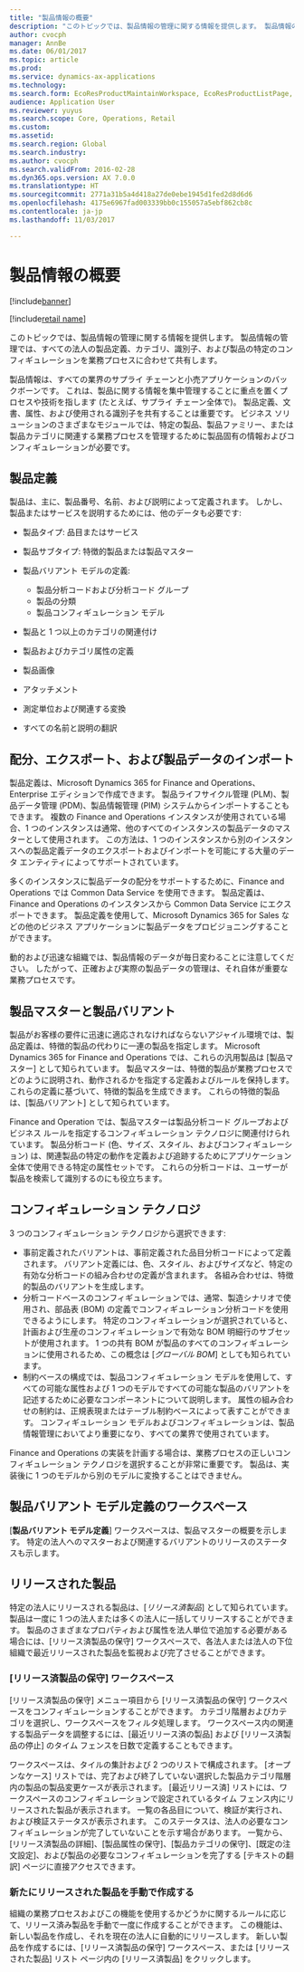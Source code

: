 ```yaml
---
title: "製品情報の概要"
description: "このトピックでは、製品情報の管理に関する情報を提供します。 製品情報の管理では、すべての法人の製品定義、カテゴリ、識別子、および製品の特定のコンフィギュレーションを業務プロセスに合わせて共有します。"
author: cvocph
manager: AnnBe
ms.date: 06/01/2017
ms.topic: article
ms.prod: 
ms.service: dynamics-ax-applications
ms.technology: 
ms.search.form: EcoResProductMaintainWorkspace, EcoResProductListPage, EcoResProductVariantMaintainWorkspace
audience: Application User
ms.reviewer: yuyus
ms.search.scope: Core, Operations, Retail
ms.custom: 
ms.assetid: 
ms.search.region: Global
ms.search.industry: 
ms.author: cvocph
ms.search.validFrom: 2016-02-28
ms.dyn365.ops.version: AX 7.0.0
ms.translationtype: HT
ms.sourcegitcommit: 2771a31b5a4d418a27de0ebe1945d1fed2d8d6d6
ms.openlocfilehash: 4175e6967fad003339bb0c155057a5ebf862cb8c
ms.contentlocale: ja-jp
ms.lasthandoff: 11/03/2017

---
```


# <a name="product-information-overview"></a>製品情報の概要

[!include[banner](../includes/banner.md)]

[!include[retail name](../includes/retail-name.md)]

このトピックでは、製品情報の管理に関する情報を提供します。 製品情報の管理では、すべての法人の製品定義、カテゴリ、識別子、および製品の特定のコンフィギュレーションを業務プロセスに合わせて共有します。 

製品情報は、すべての業界のサプライ チェーンと小売アプリケーションのバックボーンです。 これは、製品に関する情報を集中管理することに重点を置くプロセスや技術を指します (たとえば、サプライ チェーン全体で)。 製品定義、文書、属性、および使用される識別子を共有することは重要です。 ビジネス ソリューションのさまざまなモジュールでは、特定の製品、製品ファミリー、または製品カテゴリに関連する業務プロセスを管理するために製品固有の情報およびコンフィギュレーションが必要です。

## <a name="product-definition"></a>製品定義

製品は、主に、製品番号、名前、および説明によって定義されます。 しかし、製品またはサービスを説明するためには、他のデータも必要です:

- 製品タイプ: 品目またはサービス
- 製品サブタイプ: 特徴的製品または製品マスター
- 製品バリアント モデルの定義:

     - 製品分析コードおよび分析コード グループ
     - 製品の分類
     - 製品コンフィギュレーション モデル

- 製品と 1 つ以上のカテゴリの関連付け
- 製品およびカテゴリ属性の定義
- 製品画像
- アタッチメント
- 測定単位および関連する変換
- すべての名前と説明の翻訳

## <a name="distribution-export-and-import-of-product-data"></a>配分、エクスポート、および製品データのインポート

製品定義は、Microsoft Dynamics 365 for Finance and Operations、Enterprise エディションで作成できます。 製品ライフサイクル管理 (PLM)、製品データ管理 (PDM)、製品情報管理 (PIM) システムからインポートすることもできます。 複数の Finance and Operations インスタンスが使用されている場合、1 つのインスタンスは通常、他のすべてのインスタンスの製品データのマスターとして使用されます。 この方法は、1 つのインスタンスから別のインスタンスへの製品定義データのエクスポートおよびインポートを可能にする大量のデータ エンティティによってサポートされています。

多くのインスタンスに製品データの配分をサポートするために、Finance and Operations では Common Data Service を使用できます。 製品定義は、Finance and Operations のインスタンスから Common Data Service にエクスポートできます。 製品定義を使用して、Microsoft Dynamics 365 for Sales などの他のビジネス アプリケーションに製品データをプロビジョニングすることができます。

動的および迅速な組織では、製品情報のデータが毎日変わることに注意してください。 したがって、正確および実際の製品データの管理は、それ自体が重要な業務プロセスです。

## <a name="product-masters-and-product-variants"></a>製品マスターと製品バリアント

製品がお客様の要件に迅速に適応されなければならないアジャイル環境では、製品定義は、特徴的製品の代わりに一連の製品を指定します。 Microsoft Dynamics 365 for Finance and Operations では、これらの汎用製品は [製品マスター] として知られています。 製品マスターは、特徴的製品が業務プロセスでどのように説明され、動作されるかを指定する定義およびルールを保持します。 これらの定義に基づいて、特徴的製品を生成できます。 これらの特徴的製品は、[製品バリアント] として知られています。

Finance and Operation では、製品マスターは製品分析コード グループおよびビジネス ルールを指定するコンフィギュレーション テクノロジに関連付けられています。 製品分析コード (色、サイズ、スタイル、およびコンフィギュレーション) は、関連製品の特定の動作を定義および追跡するためにアプリケーション全体で使用できる特定の属性セットです。 これらの分析コードは、ユーザーが製品を検索して識別するのにも役立ちます。

## <a name="configuration-technologies"></a>コンフィギュレーション テクノロジ

3 つのコンフィギュレーション テクノロジから選択できます:

- 事前定義されたバリアントは、事前定義された品目分析コードによって定義されます。 バリアント定義には、色、スタイル、およびサイズなど、特定の有効な分析コードの組み合わせの定義が含まれます。 各組み合わせは、特徴的製品のバリアントを生成します。
- 分析コードベースのコンフィギュレーションでは、通常、製造シナリオで使用され、部品表 (BOM) の定義でコンフィギュレーション分析コードを使用できるようにします。 特定のコンフィギュレーションが選択されていると、計画および生産のコンフィギュレーションで有効な BOM 明細行のサブセットが使用されます。 1 つの共有 BOM が製品のすべてのコンフィギュレーションに使用されるため、この概念は [*グローバル BOM*] としても知られています。
- 制約ベースの構成では、製品コンフィギュレーション モデルを使用して、すべての可能な属性および 1 つのモデルですべての可能な製品のバリアントを記述するために必要なコンポーネントについて説明します。 属性の組み合わせの制約は、正規表現またはテーブル制約ベースによって表すことができます。 コンフィギュレーション モデルおよびコンフィギュレーションは、製品情報管理においてより重要になり、すべての業界で使用されています。

Finance and Operations の実装を計画する場合は、業務プロセスの正しいコンフィギュレーション テクノロジを選択することが非常に重要です。 製品は、実装後に 1 つのモデルから別のモデルに変換することはできません。

## <a name="product-variant-model-definition-workspace"></a>製品バリアント モデル定義のワークスペース

[**製品バリアント モデル定義**] ワークスペースは、製品マスターの概要を示します。 特定の法人へのマスターおよび関連するバリアントのリリースのステータスも示します。

## <a name="released-products"></a>リリースされた製品

特定の法人にリリースされる製品は、[*リリース済製品*] として知られています。 製品は一度に 1 つの法人または多くの法人に一括してリリースすることができます。 製品のさまざまなプロパティおよび属性を法人単位で追加する必要がある場合には、[リリース済製品の保守] ワークスペースで、各法人または法人の下位組織で最近リリースされた製品を監視および完了させることができます。

### <a name="released-product-maintenance-workspace"></a>[リリース済製品の保守] ワークスペース

[リリース済製品の保守] メニュー項目から [リリース済製品の保守] ワークスペースをコンフィギュレーションすることができます。 カテゴリ階層およびカテゴリを選択し、ワークスペースをフィルタ処理します。 ワークスペース内の関連する製品データを調整するには、[最近リリース済の製品] および [リリース済製品の停止] のタイム フェンスを日数で定義することもできます。

ワークスペースは、タイルの集計および 2 つのリストで構成されます。 [オープンなケース] リストでは、完了および終了していない選択した製品カテゴリ階層内の製品の製品変更ケースが表示されます。 [最近リリース済] リストには、ワークスペースのコンフィギュレーションで設定されているタイム フェンス内にリリースされた製品が表示されます。 一覧の各品目について、検証が実行され、および検証ステータスが表示されます。 このステータスは、法人の必要なコンフィギュレーションが完了していないことを示す場合があります。 一覧から、[リリース済製品の詳細]、[製品属性の保守]、[製品カテゴリの保守]、[既定の注文設定]、および製品の必要なコンフィギュレーションを完了する [テキストの翻訳] ページに直接アクセスできます。

### <a name="manually-creating-a-new-released-product"></a>新たにリリースされた製品を手動で作成する

組織の業務プロセスおよびこの機能を使用するかどうかに関するルールに応じて、リリース済み製品を手動で一度に作成することができます。 この機能は、新しい製品を作成し、それを現在の法人に自動的にリリースします。 新しい製品を作成するには、[リリース済製品の保守] ワークスペース、または [リリースされた製品] リスト ページ内の [リリース済製品] をクリックします。


